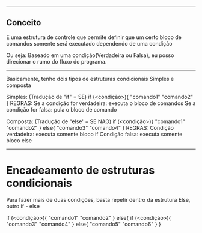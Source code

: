 
---

## Conceito

É uma estrutura de controle que permite definir que um certo bloco de comandos somente será executado dependendo de uma condição

Ou seja: Baseado em uma condição(Verdadeira ou Falsa), eu posso direcionar o rumo do fluxo do programa.

---
Basicamente, tenho dois tipos de estruturas condicionais
	Simples e composta

Simples:       (Tradução de "if" = SE)
	if (<condição>){
		"comando1"
		"comando2"
	}
	REGRAS:
	Se a condição for verdadeira: executa o bloco de comandos
	Se a condição for falsa: pula o bloco de comando

Composta:        (Tradução de "else' = SE NAO)
	if (<condição>){
	 "comando1"
	 "comando2"
	}
	else{
	"comando3"
	"comando4"
	}
	REGRAS:
	Condição verdadeira: executa somente bloco if
	Condição falsa: executa somente bloco else

---
# Encadeamento de estruturas condicionais

Para fazer mais de duas condições, basta repetir dentro da estrutura Else, outro if - else

if (<condição>){
	 "comando1"
	 "comando2"
	}
	else{
		if (<condição>){
		 "comando3"
		 "comando4"
		}
		else{
		"comando5"
		"comando6"
		}
	}